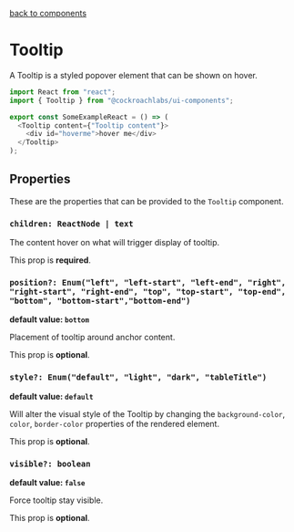 [back to components](../README.md)

# Tooltip

A Tooltip is a styled popover element that can be shown on hover.

```javascript
import React from "react";
import { Tooltip } from "@cockroachlabs/ui-components";

export const SomeExampleReact = () => (
  <Tooltip content={"Tooltip content"}>
    <div id="hoverme">hover me</div>
  </Tooltip>
);
```

## Properties

These are the properties that can be provided to the `Tooltip` component.

### `children: ReactNode | text`

The content hover on what will trigger display of tooltip.

This prop is **required**.

### `position?: Enum("left", "left-start", "left-end", "right", "right-start", "right-end", "top", "top-start", "top-end", "bottom", "bottom-start","bottom-end")`

**default value: `bottom`**

Placement of tooltip around anchor content.

This prop is **optional**.

### `style?: Enum("default", "light", "dark", "tableTitle")`

**default value: `default`**

Will alter the visual style of the Tooltip by changing the `background-color`, `color`, `border-color` properties of the rendered element.

This prop is **optional**.

### `visible?: boolean`

**default value: `false`**

Force tooltip stay visible.

This prop is **optional**.